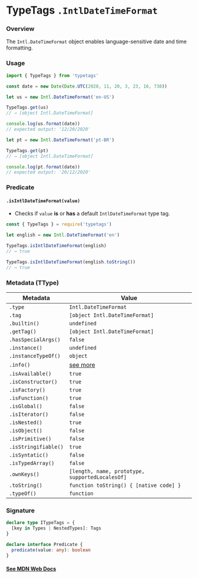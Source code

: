 # TypeTags `.IntlDateTimeFormat`

### Overview

The `Intl.DateTimeFormat` object enables language-sensitive date and time formatting.

### Usage

```js
import { TypeTags } from 'typetags'

const date = new Date(Date.UTC(2020, 11, 20, 3, 23, 16, 738))

let us = new Intl.DateTimeFormat('en-US')

TypeTags.get(us)
// → [object Intl.DateTimeFormat]

console.log(us.format(date))
// expected output: '12/20/2020'

let pt = new Intl.DateTimeFormat('pt-BR')

TypeTags.get(pt)
// → [object Intl.DateTimeFormat]

console.log(pt.format(date))
// expected output: '20/12/2020'
```

### Predicate

#### `.isIntlDateTimeFormat(value)`

- Checks if `value` **is** or **has** a default `IntlDateTimeFormat` type tag.

```js
const { TypeTags } = require('typetags')

let english = new Intl.DateTimeFormat('en')

TypeTags.isIntlDateTimeFormat(english)
// → true

TypeTags.isIntlDateTimeFormat(english.toString())
// → true
```

### Metadata (TType)

| Metadata             | Value                                           |
| -------------------- | ----------------------------------------------- |
| `.type`              | `Intl.DateTimeFormat`                           |
| `.tag`               | `[object Intl.DateTimeFormat]`                  |
| `.builtin()`         | `undefined`                                     |
| `.getTag()`          | `[object Intl.DateTimeFormat]`                  |
| `.hasSpecialArgs()`  | `false`                                         |
| `.instance()`        | `undefined`                                     |
| `.instanceTypeOf()`  | `object`                                        |
| `.info()`            | [see more]()                                    |
| `.isAvailable()`     | `true`                                          |
| `.isConstructor()`   | `true`                                          |
| `.isFactory()`       | `true`                                          |
| `.isFunction()`      | `true`                                          |
| `.isGlobal()`        | `false`                                         |
| `.isIterator()`      | `false`                                         |
| `.isNested()`        | `true`                                          |
| `.isObject()`        | `false`                                         |
| `.isPrimitive()`     | `false`                                         |
| `.isStringifiable()` | `true`                                          |
| `.isSyntatic()`      | `false`                                         |
| `.isTypedArray()`    | `false`                                         |
| `.ownKeys()`         | `[length, name, prototype, supportedLocalesOf]` |
| `.toString()`        | `function toString() { [native code] }`         |
| `.typeOf()`          | `function`                                      |

### Signature

```ts
declare type ITypeTags = {
  [key in Types | NestedTypes]: Tags
}

declare interface Predicate {
  predicate(value: any): boolean
}
```

#### [See MDN Web Docs](https://developer.mozilla.org/en-US/docs/Web/JavaScript/Reference/Global_Objects/Intl/DateTimeFormat)
